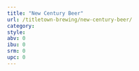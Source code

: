 ```yaml
---
title: "New Century Beer"
url: /titletown-brewing/new-century-beer/
category: 
style: 
abv: 0
ibu: 0
srm: 0
upc: 0
---
```


